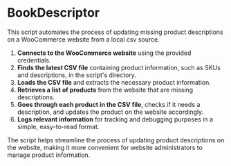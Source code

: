 # BookDescriptor
This script automates the process of updating missing product descriptions on a WooCommerce website from a local csv source.

1. **Connects to the WooCommerce website** using the provided credentials.
2. **Finds the latest CSV file** containing product information, such as SKUs and descriptions, in the script's directory.
3. **Loads the CSV file** and extracts the necessary product information.
4. **Retrieves a list of products** from the website that are missing descriptions.
5. **Goes through each product in the CSV file**, checks if it needs a description, and updates the product on the website accordingly.
6. **Logs relevant information** for tracking and debugging purposes in a simple, easy-to-read format.

The script helps streamline the process of updating product descriptions on the website, making it more convenient for website administrators to manage product information.
